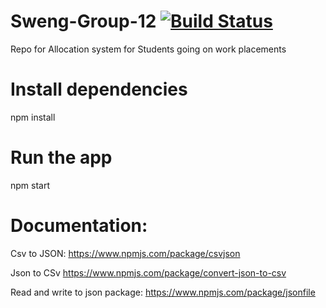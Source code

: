 # Sweng-Group-12    [![Build Status](https://travis-ci.org/Donegaan/Sweng-Group-12.svg?branch=master)](https://travis-ci.org/Donegaan/Sweng-Group-12)
Repo for Allocation system for Students going on work placements

# Install dependencies
npm install
# Run the app
npm start

# Documentation:
Csv to JSON: https://www.npmjs.com/package/csvjson

Json to CSv https://www.npmjs.com/package/convert-json-to-csv

Read and write to json package: https://www.npmjs.com/package/jsonfile

